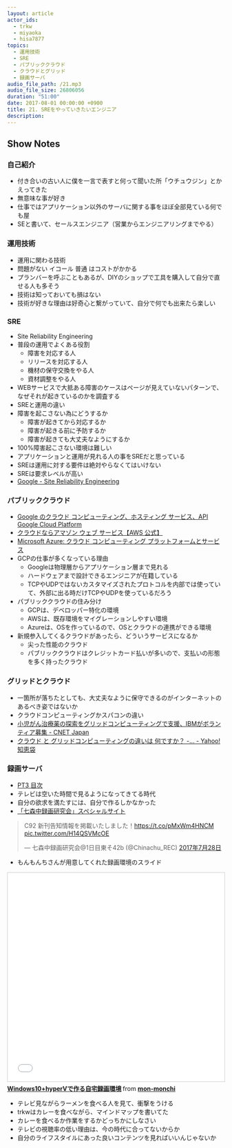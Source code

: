 ```yaml
---
layout: article
actor_ids:
  - trkw
  - miyaoka
  - hisa7877
topics:
  - 運用技術
  - SRE
  - パブリッククラウド
  - クラウドとグリッド
  - 録画サーバ
audio_file_path: /21.mp3
audio_file_size: 26806056
duration: "51:00"
date: 2017-08-01 00:00:00 +0900
title: 21. SREをやっていきたいエンジニア
description:
---
```


## Show Notes

### 自己紹介
- 付き合いの古い人に僕を一言で表すと何って聞いた所「ウチュウジン」とかえってきた
- 無意味な事が好き
- 仕事ではアプリケーション以外のサーバに関する事をほぼ全部見ている何でも屋
- SEと書いて、セールスエンジニア（営業からエンジニアリングまでやる）

### 運用技術
- 運用に関わる技術
- 問題がない イコール 普通 はコストがかかる
- プランバーを呼ぶこともあるが、DIYのショップで工具を購入して自分で直せる人も多そう
- 技術は知っておいても損はない
- 技術が好きな理由は好奇心と繋がっていて、自分で何でも出来たら楽しい

### SRE
- Site Reliability Engineering
- 普段の運用でよくある役割
  - 障害を対応する人
  - リリースを対応する人
  - 機材の保守交換をやる人
  - 資材調整をやる人
- WEBサービスで大抵ある障害のケースはページが見えていないパターンで、なぜそれが起きているのかを調査する
- SREと運用の違い
- 障害を起こさない為にどうするか
  - 障害が起きてから対応するか
  - 障害が起きる前に予防するか
  - 障害が起きても大丈夫なようにするか
- 100%障害起こさない環境は難しい
- アプリケーションと運用が見れる人の事をSREだと思っている
- SREは運用に対する要件は絶対やらなくてはいけない
- SREは要求レベルが高い
- [Google - Site Reliability Engineering](https://landing.google.com/sre/book.html)

### パブリッククラウド
- [Google のクラウド コンピューティング、ホスティング サービス、API Google Cloud Platform](https://cloud.google.com/?hl=ja)
- [クラウドならアマゾン ウェブ サービス【AWS 公式】](https://aws.amazon.com/jp/)
- [Microsoft Azure: クラウド コンピューティング プラットフォームとサービス](https://azure.microsoft.com/ja-jp/)
- GCPの仕事が多くなっている理由
  - Googleは物理層からアプリケーション層まで見れる
  - ハードウェアまで設計できるエンジニアが在籍している
  - TCPやUDPではないカスタマイズされたプロトコルを内部では使っていて、外部に出る時だけTCPやUDPを使っているだろう
- パブリッククラウドの住み分け
  - GCPは、デベロッパー特化の環境
  - AWSは、既存環境をマイグレーションしやすい環境
  - Azureは、OSを作っているので、OSとクラウドの連携ができる環境
- 新規参入してくるクラウドがあったら、どういうサービスになるか
  - 尖った性能のクラウド
  - パブリッククラウドはクレジットカード払いが多いので、支払いの形態を多く持ったクラウド

### グリッドとクラウド
- 一箇所が落ちたとしても、大丈夫なように保守できるのがインターネットのあるべき姿ではないか
- クラウドコンピューティングかスパコンの違い
- [小児がん治療薬の探索をグリッドコンピューティングで支援、IBMがボランティア募集 - CNET Japan](https://japan.cnet.com/article/35095875/)
- [クラウド と グリッドコンピューティングの違いは 何ですか？ -... - Yahoo!知恵袋](https://detail.chiebukuro.yahoo.co.jp/qa/question_detail/q1177314311)

### 録画サーバ
- [PT3 目次](http://earthsoft.jp/PT3/)
- テレビは空いた時間で見るようになってきてる時代
- 自分の欲求を満たすには、自分で作るしかなかった
- [「七森中録画研究会」スペシャルサイト](https://chinachu.moe/)

<blockquote class="twitter-tweet" data-lang="ja"><p lang="ja" dir="ltr">C92 新刊告知情報を掲載いたしました！<a href="https://t.co/pMxWm4HNCM">https://t.co/pMxWm4HNCM</a> <a href="https://t.co/H14QSVMcOE">pic.twitter.com/H14QSVMcOE</a></p>&mdash; 七森中録画研究会@1日目東そ42b (@Chinachu_REC) <a href="https://twitter.com/Chinachu_REC/status/890995544260173827">2017年7月28日</a></blockquote>

- もんもんちさんが用意してくれた録画環境のスライド

<iframe src="//www.slideshare.net/slideshow/embed_code/key/4hIQ3Sgh7WS08g" width="595" height="485" frameborder="0" marginwidth="0" marginheight="0" scrolling="no" style="border:1px solid #CCC; border-width:1px; margin-bottom:5px; max-width: 100%;" allowfullscreen> </iframe> <div style="margin-bottom:5px"> <strong> <a href="//www.slideshare.net/mon-monchi/windows10hyperv" title="Windows10+hyperVで作る自宅録画環境" target="_blank">Windows10+hyperVで作る自宅録画環境</a> </strong> from <strong><a target="_blank" href="https://www.slideshare.net/mon-monchi">mon-monchi</a></strong> </div>

- テレビ見ながらラーメンを食べる人を見て、衝撃をうける
- trkwはカレーを食べながら、マインドマップを書いてた
- カレーを食べるか作業をするかどっちかにしなさい
- テレビの視聴率の低い理由は、今の時代に合ってないからか
- 自分のライフスタイルにあった良いコンテンツを見ればいいんじゃないか
